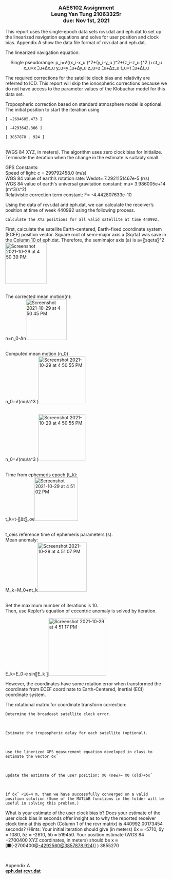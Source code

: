 <p align="center">

<h3 align="center">AAE6102 Assignment <br />Leung Yan Tung 21063325r <br /> due: Nov 1st, 2021</h3>

<p align="center">

This report uses the single-epoch data sets rcvr.dat and eph.dat to set up the linearized navigation equations and solve for user position and clock bias. Appendix A show the data file format of rcvr.dat and eph.dat.

The linearized navigation equation:
<p align="center">
Single pseudorange: ρ_i=√((x_i-x_u )^2+(y_i-y_u )^2+(z_i-z_u )^2 )+ct_u
x_u=x ̂_u+∆x_u
y_u=y ̂_u+∆y_u
z_u=z ̂_u+∆z_u
t_u=t ̂_u+∆t_u
<p align="center">

The required corrections for the satellite clock bias and relativity are referred to ICD. This report will skip the ionospheric corrections because we do not have access to the parameter values of the Klobuchar model for this data set.

Tropospheric correction based on standard atmosphere model is optional. 
The initial position to start the iteration using 
<br />
	
	[ −2694685.473 ] 

	[ −4293642.366 ] 

	[ 3857878 . 924 ] 
<br />
(WGS 84 XYZ, in meters). The algorithm uses zero clock bias for Initialize.  Terminate the iteration when the change in the estimate is suitably small.


GPS Constants:
<br />Speed of light: c = 299792458.0 (m/s)
<br />WGS 84 value of earth’s rotation rate: Wedot= 7.2921151467e-5 (r/s)
<br />WGS 84 value of earth's universal gravitation constant: mu= 3.986005e+14 (m^3/s^2)
<br />Relativistic correction term constant: F= -4.442807633e-10

Using the data of rcvr.dat and eph.dat, we can calculate the receiver’s position at time of week 440992 using the following process.

	Calculate the XYZ positions for all valid satellite at time 440992.


First, calculate the satellite Earth-centered, Earth-fixed coordinate system (ECEF) position vector.
Square root of semi-major axis a (Sqrta) was save in the Column 10 of eph.dat. 
Therefore, the semimajor axis (a) is a=〖sqeta〗^2<img width="128" alt="Screenshot 2021-10-29 at 4 50 39 PM" src="https://user-images.githubusercontent.com/71690213/139407961-a6c07131-4723-4909-a11d-1709382fe2d7.png">

<br />The corrected mean motion(n):
<br />n=n_0-∆n<img width="127" alt="Screenshot 2021-10-29 at 4 50 45 PM" src="https://user-images.githubusercontent.com/71690213/139408058-e0d4f313-77b9-4fb8-8db9-efe4133368d0.png">

<br />Computed mean motion (n_0)
<br />n_0=√(mu/a^3 )<img width="146" alt="Screenshot 2021-10-29 at 4 50 55 PM" src="https://user-images.githubusercontent.com/71690213/139408090-f0b05a1b-6199-4a8f-b3de-87be78e7378d.png">

<br />n_0=√(mu/a^3 )<img width="146" alt="Screenshot 2021-10-29 at 4 50 55 PM" src="https://user-images.githubusercontent.com/71690213/139408228-396bd7d3-b34c-41e5-b73f-be06245e6d24.png">

<br />Time from ephemeris epoch (t_k):
<br />t_k=t-〖∆t〗_oe<img width="135" alt="Screenshot 2021-10-29 at 4 51 02 PM" src="https://user-images.githubusercontent.com/71690213/139408243-021110ba-8c6a-48b9-b6f0-ae97f42bc160.png">

<br />t_oeis reference time of ephemeris parameters (s). 
<br />Mean anomaly:
<br />M_k=M_0+nt_k<img width="153" alt="Screenshot 2021-10-29 at 4 51 07 PM" src="https://user-images.githubusercontent.com/71690213/139408255-0fd371b8-f0d8-427d-9f44-58128baf3569.png">

<br />Set the maximum number of iterations is 10.
<br />Then, use Kepler’s equation of eccentric anomaly is solved by iteration.

E_k=E_0-e sin⁡〖E_k 〗<img width="179" alt="Screenshot 2021-10-29 at 4 51 17 PM" src="https://user-images.githubusercontent.com/71690213/139408278-2c561019-8690-4299-8998-1e376c14742b.png">

However, the coordinates have some rotation error when transformed the coordinate from ECEF coordinate to Earth-Centered, Inertial (ECI) coordinate system.

The rotational matrix for coordinate transform correction:


	Determine the broadcast satellite clock error.
<br />
	
	Estimate the tropospheric delay for each satellite (optional).
<br />
		
	use the linerized GPS measurement equation developed in class to estimate the vector δxˆ
<br />
		
	update the estimate of the user position: X0 (new)= X0 (old)+δxˆ
<br />
		
	if δxˆ <10−4 m, then we have successfully converged on a valid position solution (Some of the MATLAB functions in the folder will be useful in solving this problem.)


What is your estimate of the user clock bias b? Does your estimate of the user clock bias in seconds offer insight as to why the reported receiver clock time at this epoch (Column 1 of the rcvr matrix) is 440992.00173454 seconds? (Hints: Your initial iteration should give (in meters) δx ≈ -5710, δy ≈ 1080, δz ≈ -2610, δb ≈ 519450. Your position estimate (WGS 84
−2700400
XYZ coordinates, in meters) should be x ≈ [■(-2700400@-4292560@3857878.924)]   ) 3855270

 

Appendix A
		     <br />
<strong>[eph.dat](https://github.com/tungtungyan/21063325r-LeungYanTung-AAE6102-Assignment/blob/main/eph.dat)</strong>
<strong>[rcvr.dat](https://github.com/tungtungyan/21063325r-LeungYanTung-AAE6102-Assignment/blob/main/rcvr.dat)</strong>
